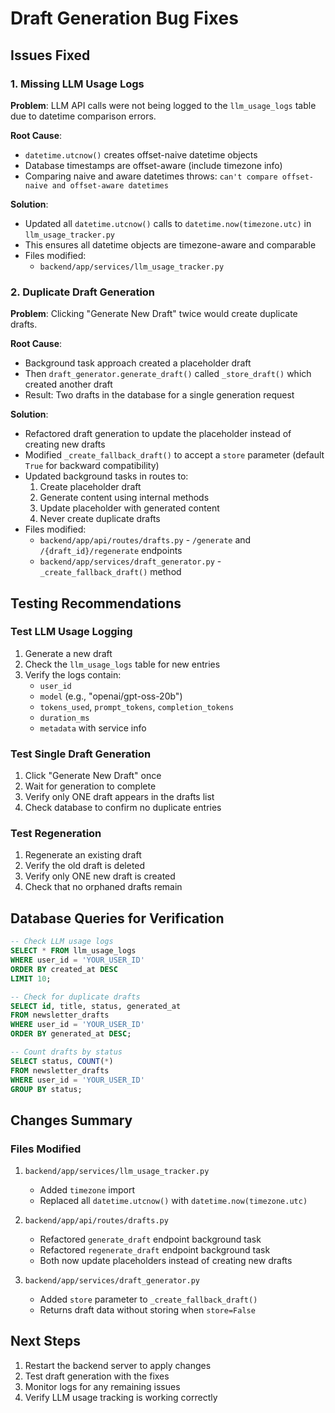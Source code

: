 # Draft Generation Bug Fixes

## Issues Fixed

### 1. Missing LLM Usage Logs
**Problem**: LLM API calls were not being logged to the `llm_usage_logs` table due to datetime comparison errors.

**Root Cause**: 
- `datetime.utcnow()` creates offset-naive datetime objects
- Database timestamps are offset-aware (include timezone info)
- Comparing naive and aware datetimes throws: `can't compare offset-naive and offset-aware datetimes`

**Solution**:
- Updated all `datetime.utcnow()` calls to `datetime.now(timezone.utc)` in `llm_usage_tracker.py`
- This ensures all datetime objects are timezone-aware and comparable
- Files modified:
  - `backend/app/services/llm_usage_tracker.py`

### 2. Duplicate Draft Generation
**Problem**: Clicking "Generate New Draft" twice would create duplicate drafts.

**Root Cause**:
- Background task approach created a placeholder draft
- Then `draft_generator.generate_draft()` called `_store_draft()` which created another draft
- Result: Two drafts in the database for a single generation request

**Solution**:
- Refactored draft generation to update the placeholder instead of creating new drafts
- Modified `_create_fallback_draft()` to accept a `store` parameter (default `True` for backward compatibility)
- Updated background tasks in routes to:
  1. Create placeholder draft
  2. Generate content using internal methods
  3. Update placeholder with generated content
  4. Never create duplicate drafts
- Files modified:
  - `backend/app/api/routes/drafts.py` - `/generate` and `/{draft_id}/regenerate` endpoints
  - `backend/app/services/draft_generator.py` - `_create_fallback_draft()` method

## Testing Recommendations

### Test LLM Usage Logging
1. Generate a new draft
2. Check the `llm_usage_logs` table for new entries
3. Verify the logs contain:
   - `user_id`
   - `model` (e.g., "openai/gpt-oss-20b")
   - `tokens_used`, `prompt_tokens`, `completion_tokens`
   - `duration_ms`
   - `metadata` with service info

### Test Single Draft Generation
1. Click "Generate New Draft" once
2. Wait for generation to complete
3. Verify only ONE draft appears in the drafts list
4. Check database to confirm no duplicate entries

### Test Regeneration
1. Regenerate an existing draft
2. Verify the old draft is deleted
3. Verify only ONE new draft is created
4. Check that no orphaned drafts remain

## Database Queries for Verification

```sql
-- Check LLM usage logs
SELECT * FROM llm_usage_logs 
WHERE user_id = 'YOUR_USER_ID' 
ORDER BY created_at DESC 
LIMIT 10;

-- Check for duplicate drafts
SELECT id, title, status, generated_at 
FROM newsletter_drafts 
WHERE user_id = 'YOUR_USER_ID' 
ORDER BY generated_at DESC;

-- Count drafts by status
SELECT status, COUNT(*) 
FROM newsletter_drafts 
WHERE user_id = 'YOUR_USER_ID' 
GROUP BY status;
```

## Changes Summary

### Files Modified
1. `backend/app/services/llm_usage_tracker.py`
   - Added `timezone` import
   - Replaced all `datetime.utcnow()` with `datetime.now(timezone.utc)`

2. `backend/app/api/routes/drafts.py`
   - Refactored `generate_draft` endpoint background task
   - Refactored `regenerate_draft` endpoint background task
   - Both now update placeholders instead of creating new drafts

3. `backend/app/services/draft_generator.py`
   - Added `store` parameter to `_create_fallback_draft()`
   - Returns draft data without storing when `store=False`

## Next Steps
1. Restart the backend server to apply changes
2. Test draft generation with the fixes
3. Monitor logs for any remaining issues
4. Verify LLM usage tracking is working correctly
